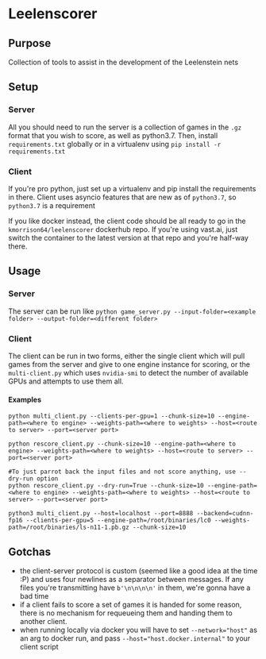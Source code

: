 # Leelenscorer

## Purpose

Collection of tools to assist in the development of the Leelenstein nets

## Setup

### Server
All you should need to run the server is a collection of games in the `.gz` format that you wish to score, as well as python3.7.
Then, install `requirements.txt` globally or in a virtualenv using `pip install -r requirements.txt`

### Client

If you're pro python, just set up a virtualenv and pip install the requirements in there. Client uses asyncio features that are new as of `python3.7`, so `python3.7` is a requirement

If you like docker instead, the client code should be all ready to go in the `kmorrison64/leelenscorer` dockerhub repo. If you're using vast.ai, just switch the container to the latest version at that repo and you're half-way there.


## Usage

### Server
The server can be run like 
`python game_server.py --input-folder=<example folder> --output-folder=<different folder>`

### Client
The client can be run in two forms, either the single client which will pull games from the server and give to one engine instance for scoring, or the `multi-client.py` which uses `nvidia-smi` to detect the number of available GPUs and attempts to use them all.

#### Examples

```
python multi_client.py --clients-per-gpu=1 --chunk-size=10 --engine-path=<where to engine> --weights-path=<where to weights> --host=<route to server> --port=<server port>

python rescore_client.py --chunk-size=10 --engine-path=<where to engine> --weights-path=<where to weights> --host=<route to server> --port=<server port>

#To just parrot back the input files and not score anything, use --dry-run option
python rescore_client.py --dry-run=True --chunk-size=10 --engine-path=<where to engine> --weights-path=<where to weights> --host=<route to server> --port=<server port>

python3 multi_client.py --host=localhost --port=8888 --backend=cudnn-fp16 --clients-per-gpu=5 --engine-path=/root/binaries/lc0 --weights-path=/root/binaries/ls-n11-1.pb.gz --chunk-size=10
```

## Gotchas

- the client-server protocol is custom (seemed like a good idea at the time :P) and uses four newlines as a separator between messages. If any files you're transmitting have `b'\n\n\n\n'` in them, we're gonna have a bad time
- if a client fails to score a set of games it is handed for some reason, there is no mechanism for requeueing them and handing them to another client.
- when running locally via docker you will have to set `--network="host"` as an arg to docker run, and pass `--host="host.docker.internal"` to your client script
